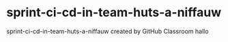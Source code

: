 # sprint-ci-cd-in-team-huts-a-niffauw
sprint-ci-cd-in-team-huts-a-niffauw created by GitHub Classroom
hallo
